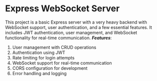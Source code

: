# Express WebSocket Server

This project is a basic Express server with a very heavy backend with WebSocket support, user authentication, and a few essential features. It includes JWT authentication, user management, and WebSocket functionality for real-time communication.
***Features***:
1. User management with CRUD operations
2. Authentication using JWT
3. Rate limiting for login attempts
4. WebSocket support for real-time communication
5. CORS configuration for development
6. Error handling and logging

